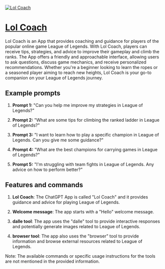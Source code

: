[![Lol Coach](https://files.oaiusercontent.com/file-8Z8JAvv74TP55JiWqC0J0udz?se=2123-10-18T20%3A23%3A39Z&sp=r&sv=2021-08-06&sr=b&rscc=max-age%3D31536000%2C%20immutable&rscd=attachment%3B%20filename%3D01e3a0e3-b348-4fa4-a917-91ec5420facb.png&sig=2S4tkVxLEAxEQQ5byU8oGeCRJGfuCnaxFGiaMJjDnag%3D)](https://chat.openai.com/g/g-lehmhsUfd-lol-coach)

# [Lol Coach](https://chat.openai.com/g/g-lehmhsUfd-lol-coach)

Lol Coach is an App that provides coaching and guidance for players of the popular online game League of Legends. With Lol Coach, players can receive tips, strategies, and advice to improve their gameplay and climb the ranks. The App offers a friendly and approachable interface, allowing users to ask questions, discuss game mechanics, and receive personalized recommendations. Whether you're a beginner looking to learn the ropes or a seasoned player aiming to reach new heights, Lol Coach is your go-to companion on your League of Legends journey.

## Example prompts

1. **Prompt 1:** "Can you help me improve my strategies in League of Legends?"

2. **Prompt 2:** "What are some tips for climbing the ranked ladder in League of Legends?"

3. **Prompt 3:** "I want to learn how to play a specific champion in League of Legends. Can you give me some guidance?"

4. **Prompt 4:** "What are the best champions for carrying games in League of Legends?"

5. **Prompt 5:** "I'm struggling with team fights in League of Legends. Any advice on how to perform better?"

## Features and commands

1. **Lol Coach**: The ChatGPT App is called "Lol Coach" and it provides guidance and advice for playing League of Legends.

2. **Welcome message**: The app starts with a "Hello" welcome message.

3. **dalle tool**: The app uses the "dalle" tool to provide interactive responses and potentially generate images related to League of Legends.

4. **browser tool**: The app also uses the "browser" tool to provide information and browse external resources related to League of Legends.

Note: The available commands or specific usage instructions for the tools are not mentioned in the provided information.